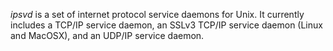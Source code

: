 
*ipsvd* is a set of internet protocol service daemons for Unix. It currently includes a TCP/IP service daemon, an SSLv3 TCP/IP service daemon (Linux and MacOSX), and an UDP/IP service daemon. 
